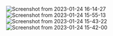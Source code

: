 ![Screenshot from 2023-01-24 16-14-27](https://user-images.githubusercontent.com/88568938/214274111-8781391b-51c9-456b-a08c-7ff819aec09c.png)
![Screenshot from 2023-01-24 15-55-13](https://user-images.githubusercontent.com/88568938/214274116-833c277c-b1e8-41c1-b144-239eb50983d4.png)
![Screenshot from 2023-01-24 15-43-22](https://user-images.githubusercontent.com/88568938/214274120-4a2da74f-7f55-4a10-a887-390a69d7bc8b.png)
![Screenshot from 2023-01-24 15-42-00](https://user-images.githubusercontent.com/88568938/214274123-38e45a03-260d-4aac-9503-88c3d5ad3a44.png)
